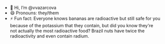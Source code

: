 - 👋 Hi, I’m @vvazarcova
- 😄 Pronouns: they/them
- ⚡ Fun fact: Everyone knows bananas are radioactive but still safe for you because of the potassium that they contain,
but did you know they're not actually the most radioactive food? Brazil nuts have twice the radioactivity and even contain radium.

<!---
vvazarcova/vvazarcova is a ✨ special ✨ repository because its `README.md` (this file) appears on your GitHub profile.
You can click the Preview link to take a look at your changes.
--->
